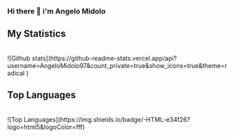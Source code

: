 ### Hi there 👋 i'm Angelo Midolo


<h2>My Statistics</h2><br>
![Github stats](https://github-readme-stats.vercel.app/api?username=AngeloMidolo97&count_private=true&show_icons=true&theme=radical
)

<h2>Top Languages</h2><br>
![Top Languages](https://img.shields.io/badge/-HTML-e34f26?logo=html5&logoColor=fff)







<!--
**AngeloMidolo97/AngeloMidolo97** is a ✨ _special_ ✨ repository because its `README.md` (this file) appears on your GitHub profile.

Here are some ideas to get you started:

- 🔭 I’m currently working on ...
- 🌱 I’m currently learning ...
- 👯 I’m looking to collaborate on ...
- 🤔 I’m looking for help with ...
- 💬 Ask me about ...
- 📫 How to reach me: ...
- 😄 Pronouns: ...
- ⚡ Fun fact: ...
-->

